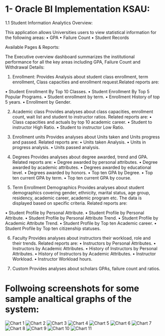 # 1- Oracle BI Implementation KSAU:

1.1 Student Information Analytics Overview:

This application allows Universities users to view statistical information for the following areas:
•	GPA 
•	Failure Count
•	Student Records

Available Pages & Reports:

The Executive overview dashboard summarizes the institutional performance for all the key areas including GPA, Failure Count and Withdrawal Details:

1)	Enrollment:
Provides Analysis about student class enrollment, term enrollment, Class capacities and enrollment request.Related reports are:

•	Student Enrollment By Top 10 Classes.
•	Student Enrollment By Top 5 Popular Programs.
•	Student enrollment by term.
•	Enrollment History of top 5 years.
•	Enrollment by Gender.

2)	Academic class
Provides analyses about class capacities, enrollment count, wait list and student to instructor ratios. Related reports are:
•	Class capacities and actuals by top 10 academic career.
•	Student to instructor High Ratio.
•	Student to instructor Low Ratio.

3)	Enrollment units
Provides analyses about Units taken and Units progress and passed. Related reports are:
•	Units taken Analysis.
•	Units in progress analysis.
•	Units passed analysis.

4)	Degrees
Provides analyses about  degree awarded, trend and GPA. Related reports are:
•	Degree awarded by personal attributes.
•	Degree awarded by academic attributes.
•	Degrees awarded by educational level.
•	Degrees awarded by honors.
•	Top ten GPA by Degree.
•	Top ten current GPA by term.
•	Top ten current GPA by course.                                                                                    

5)	Term Enrollment Demographics
Provides analyses about student demographics covering gender, ethnicity, marital status, age group, residency, academic career, academic program etc. The data is displayed based on specific criteria. Related reports are:

•	Student Profile by Personal Attribute.
•	Student Profile by Personal Attribute.
•	Student Profile by Personal Attribute Trend.
•	Student Profile by Academic Attribute Trend.
•	Student Profile by Top ten Academic career.
•	Student Profile by Top ten citizenship statuses.

6)	Faculty
Provides analyses about instructors their workload, role and their trends. Related reports are:
•	Instructors by Personal Attributes.
•	Instructors by Academic Attributes.
•	History of Instructors by Personal Attributes.
•	History of Instructors by Academic Attributes.
•	Instructor Workload.
•	Instructor Workload hours.

7)  Custom
Provides analyses about scholars GPAs, failure count and ratios.

# Follwoing screenshots for some sample analtical graphs of the system:

![Chart 1](https://github.com/mutawakel-oss/BI_Implementation_KSAU/blob/main/Picture1.png)
![Chart 2](https://github.com/mutawakel-oss/BI_Implementation_KSAU/blob/main/Picture4.png)
![Chart 3](https://github.com/mutawakel-oss/BI_Implementation_KSAU/blob/main/Picture5.png)
![Chart 4](https://github.com/mutawakel-oss/BI_Implementation_KSAU/blob/main/Picture6.png)
![Chart 5](https://github.com/mutawakel-oss/BI_Implementation_KSAU/blob/main/Picture7.png)
![Chart 6](https://github.com/mutawakel-oss/BI_Implementation_KSAU/blob/main/Picture8.png)
![Chart 7](https://github.com/mutawakel-oss/BI_Implementation_KSAU/blob/main/Picture9.png)
![Chart 8](https://github.com/mutawakel-oss/BI_Implementation_KSAU/blob/main/Picture10.png)
![Chart 9](https://github.com/mutawakel-oss/BI_Implementation_KSAU/blob/main/Picture11.png)
![Chart 10](https://github.com/mutawakel-oss/BI_Implementation_KSAU/blob/main/Picture12.png)
![Chart 11](https://github.com/mutawakel-oss/BI_Implementation_KSAU/blob/main/Picture13.png)
